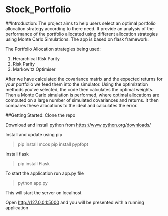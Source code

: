 # Stock_Portfolio
##Introduction:
The project aims to help users select an optimal portfolio allocation strategy according to there need. It provide an analysis of the performance of the portfolio allocated using different allocation strategies using Monte Carlo Simulations. The app is based on flask framework.

The Portfolio Allocation strategies being used:
1. Herarchical Risk Parity
2. Risk Parity
3. Markowitz Optimiser

After we have calculated the covariance matrix and the expected returns for your portfolio we feed them into the simulator. Using the optimization methods you've selected, the code then calculates the optimal weights. Then a Monte Carlo simulation is performed, where optimal allocations are computed on a large number of simulated covariances and returns. It then compares these allocations to the ideal and calculates the error.

##Getting Started:
Clone the repo

Download and install python from https://www.python.org/downloads/

Install and update using pip
>pip install mcos
>pip install pypfopt

Install flask
>pip install Flask

To start the application run app.py file
>python app.py

This will start the server on localhost

Open http://127.0.0.1:5000 and you will be presented with a running application





